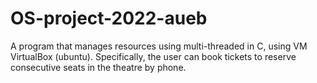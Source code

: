 # OS-project-2022-aueb
A program that manages resources using multi-threaded in C, using VM VirtualBox (ubuntu). Specifically, the user can book tickets to reserve consecutive seats in the theatre by phone. 
